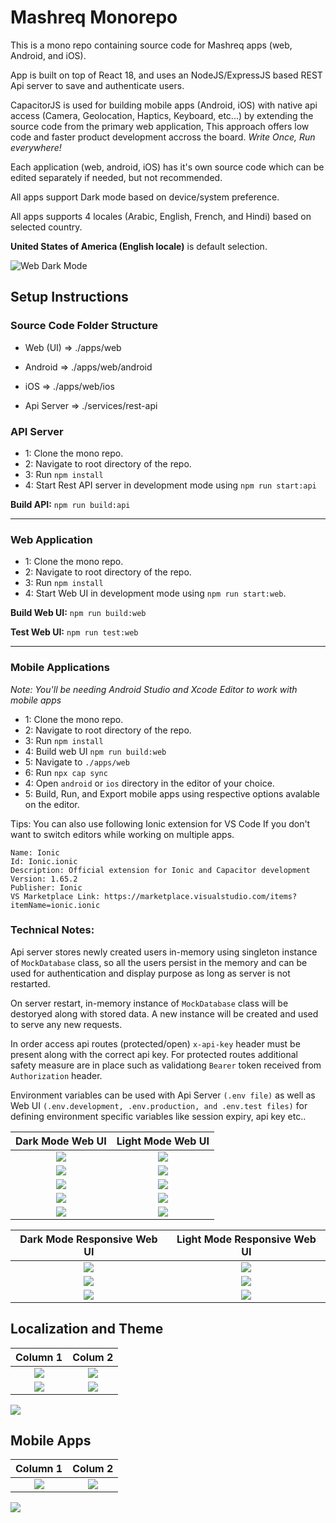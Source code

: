 # Mashreq Monorepo

This is a mono repo containing source code for Mashreq apps (web, Android, and iOS).

App is built on top of React 18, and uses an NodeJS/ExpressJS based REST Api server to save and authenticate users.

CapacitorJS is used for building mobile apps (Android, iOS) with native api access (Camera, Geolocation, Haptics, Keyboard, etc...) by extending the source code from the primary web application, This approach offers low code and faster product development accross the board. *Write Once, Run everywhere!*

Each application (web, android, iOS) has it's own source code which can be edited separately if needed, but not recommended.

All apps support Dark mode based on device/system preference.

All apps supports 4 locales (Arabic, English, French, and Hindi) based on selected country.

**United States of America (English locale)** is default selection.

![Web Dark Mode](./screenshots/web/Dark%20Mode/screencapture-localhost-3000-2024-01-16-20_00_48.png)

## Setup Instructions

### Source Code Folder Structure

- Web (UI) => ./apps/web

- Android => ./apps/web/android

- iOS => ./apps/web/ios

- Api Server => ./services/rest-api

### API Server

- 1: Clone the mono repo.
- 2: Navigate to root directory of the repo.
- 3: Run `npm install`
- 4: Start Rest API server in development mode using `npm run start:api`

**Build API:** `npm run build:api`

----

### Web Application

- 1: Clone the mono repo.
- 2: Navigate to root directory of the repo.
- 3: Run `npm install`
- 4: Start Web UI in development mode using `npm run start:web`.

**Build Web UI:** `npm run build:web`

**Test Web UI:** `npm run test:web`

---------

### Mobile Applications

*Note: 
You'll be needing Android Studio and Xcode Editor to work with mobile apps*


- 1: Clone the mono repo.
- 2: Navigate to root directory of the repo.
- 3: Run `npm install`
- 4: Build web UI `npm run build:web`
- 5: Navigate to `./apps/web`
- 6: Run `npx cap sync`
- 4: Open `android` or `ios` directory in the editor of your choice.
- 5: Build, Run, and Export mobile apps using respective options avalable on the editor.


Tips: You can also use following Ionic extension for VS Code If you don't want to switch editors while working on multiple apps. 
```
Name: Ionic
Id: Ionic.ionic
Description: Official extension for Ionic and Capacitor development
Version: 1.65.2
Publisher: Ionic
VS Marketplace Link: https://marketplace.visualstudio.com/items?itemName=ionic.ionic
```

### Technical Notes:

Api server stores newly created users in-memory using singleton instance of `MockDatabase` class, so all the users persist in the memory and can be used for authentication and display purpose as long as server is not restarted. 

On server restart, in-memory instance of `MockDatabase` class will be destoryed along with stored data. A new instance will be created and used to serve any new requests.

In order access api routes (protected/open) `x-api-key` header must be present along with the correct api key. For protected routes additional safety measure are in place such as validationg `Bearer` token received from `Authorization` header.


Environment variables can be used with Api Server `(.env file)` as well as Web UI `(.env.development, .env.production, and .env.test files)` for defining environment specific variables like session expiry, api key etc..

Dark Mode Web UI             |  Light Mode Web UI
:-------------------------:|:-------------------------:
![](./screenshots/Web//Dark%20Mode/screencapture-localhost-3000-2024-01-16-20_00_48.png)  |  ![](./screenshots//Web//Light%20Mode/screencapture-localhost-3000-2024-01-16-18_27_37.png)
![](./screenshots/Web//Dark%20Mode/screencapture-localhost-3000-2024-01-16-20_01_43.png)  |  ![](./screenshots/Web/Light%20Mode/screencapture-localhost-3000-2024-01-16-18_31_29.png)
![](./screenshots/Web/Dark%20Mode/screencapture-localhost-3000-signin-2024-01-16-20_01_13.png) | ![](./screenshots/Web/Light%20Mode/screencapture-localhost-3000-signin-2024-01-16-18_29_11.png)
![](./screenshots/Web/Dark%20Mode/screencapture-localhost-3000-signup-2024-01-16-20_01_01.png) | ![](./screenshots/Web/Light%20Mode/screencapture-localhost-3000-signup-2024-01-16-18_28_28.png)
![](./screenshots/Web/Dark%20Mode//screencapture-localhost-3000-users-2024-01-16-20_01_53.png) | ![](./screenshots/Web/Light%20Mode/screencapture-localhost-3000-users-2024-01-16-18_33_25.png) 


Dark Mode Responsive Web UI             |  Light Mode Responsive Web UI
:-------------------------:|:-------------------------:
![](./screenshots/Web/Dark%20Mode/Responsive/screencapture-localhost-3000-2024-01-16-20_02_10.png) | ![](./screenshots/Web/Light%20Mode/Responsive/screencapture-localhost-3000-2024-01-16-18_35_23.png)
![](./screenshots/Web/Dark%20Mode/Responsive/screencapture-localhost-3000-2024-01-16-20_02_37.png) | ![](./screenshots/Web/Light%20Mode/Responsive/screencapture-localhost-3000-2024-01-16-18_35_33.png)
![](./screenshots/Web/Dark%20Mode/Responsive/screencapture-localhost-3000-signup-2024-01-16-20_02_45.png) | ![](./screenshots/Web/Light%20Mode/Responsive/screencapture-localhost-3000-signin-2024-01-16-18_36_13.png)

## Localization and Theme

Column 1        |    Colum 2
:-------------------------:|:-------------------------:
![](./screenshots/Web/Light%20Mode/Responsive/screencapture-localhost-3000-ae-2024-01-16-18_37_48.png) | ![](./screenshots/Web/Light%20Mode/Responsive/screencapture-localhost-3000-fr-2024-01-16-18_38_00.png)
![](./screenshots/Web/Light%20Mode/Responsive/screencapture-localhost-3000-in-2024-01-16-18_38_33.png) | ![](./screenshots/Web/Light%20Mode/Responsive/screencapture-localhost-3000-in-users-2024-01-16-18_39_48.png)
![](./screenshots/Web/Light%20Mode/Responsive/screencapture-localhost-3000-2024-01-16-18_35_23.png)

## Mobile Apps

Column 1        |    Colum 2
:-------------------------:|:-------------------------:
![](./screenshots/mobile/Screenshot%202024-01-17%20at%2012.18.20 AM.png) | ![](./screenshots/mobile/Screenshot%202024-01-17%20at%2012.19.11 AM.png)
![](./screenshots/mobile/Screenshot%202024-01-17%20at%2012.20.20 AM.png)